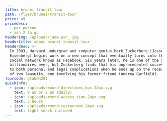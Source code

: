 ```yaml
---
title: brunei transit tour
path: /flyer/brunei-transit-tour
price: 49
pricedesc:
  - per person
  - min 2 to go
headerimg: /uploads/jame-asr_.jpg
headertitle: about brunei transit tour
headerdesc: >-
  In 2003, Harvard undergrad and computer genius Mark Zuckerberg (Jesse
  Eisenberg) begins work on a new concept that eventually turns into the global
  social network known as Facebook. Six years later, he is one of the youngest
  billionaires ever, but Zuckerberg finds that his unprecedented success leads
  to both personal and legal complications when he ends up on the receiving end
  of two lawsuits, one involving his former friend (Andrew Garfield).
tourcode: gtabwn201
quickinfo:
  - icon: /uploads/round-directions_bus-24px.svg
    text: 9 am or 2 pm (daily)
  - icon: /uploads/round-access_time-24px.svg
    text: 3 hours
  - icon: /uploads/round-restaurant-24px.svg
    text: light snack included
---
```


